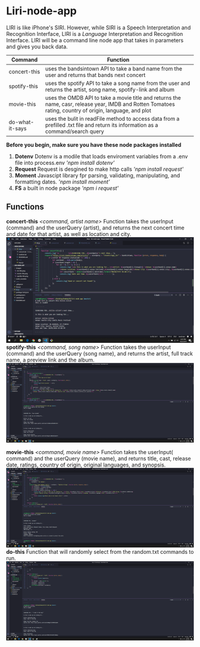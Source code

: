 # Liri-node-app

 LIRI is like iPhone's SIRI. However, while SIRI is a Speech Interpretation and Recognition Interface, LIRI is a _Language_ Interpretation and Recognition Interface. LIRI will be a command line node app that takes in parameters and gives you back data.

 | Command | Function |
 | --- | --- |
 | concert-this | uses the bandsintown API to take a band name from the user and returns that bands next concert |
 | spotify-this | uses the spotify API to take a song name from the user and returns the artist, song name, spotify-link and album |
 | movie-this | uses the OMDB API to take a movie title and returns the name, casr, release year, IMDB and Rotten Tomatoes rating, country of origin, language, and plot |
 | do-what-it-says | uses the bulit in readFile method to access data from a prefilled  .txt file and return its information as a command/search query |

**Before you begin, make sure you have these node packages installed**

1. **Dotenv** Dotenv is a modile that loads enviroment variables from a .env file into process.env
_'npm install dotenv'_
2. **Request** Request is desgined to make http calls 
_'npm install request'_
3. **Moment** Javascipt library fpr parsing, validating, manipulating, and formatting dates.
_'npm install moment'_
4. **FS** a built in node package
_'npm i request'_

## Functions

**concert-this**
_<command, artist name>_
Function takes the userInput (command) and the userQuery (artist), and returns the next concert time and date for that artist, as well as location and city. 
![image of concert-this](.\images\concert-this.png)
**spotify-this**
_<command, song name>_
Function takes the userInput (command) and the userQuery (song name), and returns the artist, full track name, a preview link and the album.
![image of spotify-this}](.\images\spotify-this.png)

**movie-this**
_<command, movie name>_
Function takes the userInput( command) and the userQuery (movie name), and returns title, cast, release date, ratings, country of origin, original languages, and synopsis.
![image of movie-this}](.\images\movie-this.png)
**do-this**
_<command>_
Function that will randomly select from the random.txt commands to run. 
![image of do-this}](.\images\do-this.png)